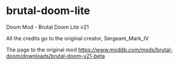 # brutal-doom-lite
Doom Mod - Brutal Doom Lite v21

All the credits go to the original creator, Sergeant_Mark_IV

The page to the original mod https://www.moddb.com/mods/brutal-doom/downloads/brutal-doom-v21-beta
